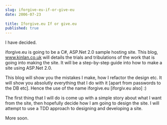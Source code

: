 ```yaml
---
slug: iforgive-eu-if-or-give-eu
date: 2006-07-23
 
title: Iforgive.eu If or give.eu
published: true
---
```

I have decided.<p />iforgive.eu is going to be a C#, ASP.Net 2.0 sample hosting site.  This blog, <a href="http://www.kinlan.co.uk">www.kinlan.co.uk</a> will details the trials and tribulations of the work that is going into making the site.  It will be a step-by-step guide into how to make a site using ASP.Net 2.0.<p />This blog will show you the mistakes I make, how I refactor the design etc.  It will show you absolutly everything that I do with it [apart from passwords to the DB etc].  Hence the use of the name iforgive.eu [iforgiv.eu also] :)<p />The first thing that I will do is come up with a simple story about what I want from the site, then hopefully decide how I am going to design the site.  I will attempt to use a TDD approach to designing and developing a site.<p />More soon.<div class="blogger-post-footer"><img class="posterous_download_image" src="https://blogger.googleusercontent.com/tracker/8109338-115366351377264050?l=www.kinlan.co.uk%2Findex.html" height="1" alt="" width="1" /></div>

